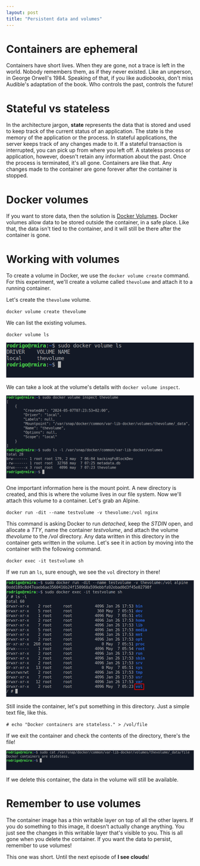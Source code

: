 ```yaml
---
layout: post
title: "Persistent data and volumes"
---
```

# Containers are ephemeral

Containers have short lives. When they are gone, not a trace is left in the world. Nobody remembers them, as if they never existed. Like an unperson, in George Orwell's 1984. Speaking of that, if you like audiobooks, don't miss Audible's adaptation of the book. Who controls the past, controls the future!

# Stateful vs stateless

In the architecture jargon, **state** represents the data that is stored and used to keep track of the current status of an application. The state is the memory of the application or the process. In stateful applications, the server keeps track of any changes made to it. If a stateful transaction is interrupted, you can pick up from where you left off. A stateless process or application, however, doesn't retain any information about the past. Once the process is terminated, it's all gone. Containers are like that. Any changes made to the container are gone forever after the container is stopped.

# Docker volumes

If you want to store data, then the solution is [Docker Volumes](https://docs.docker.com/storage/volumes/). Docker volumes allow data to be stored outside the container, in a safe place. Like that, the data isn't tied to the container, and it will still be there after the container is gone.

# Working with volumes

To create a volume in Docker, we use the `docker volume create` command. For this experiment, we'll create a volume called `thevolume` and attach it to a running container.

Let's create the `thevolume` volume.

`docker volume create thevolume`

We can list the existing volumes.

`docker volume ls`

![docker volume ls](../assets/images/dockervolumels.png)

We can take a look at the volume's details with `docker volume inspect`.

![docker volume inspect](../assets/images/dockervolumeinspect.png)

One important information here is the mount point. A new directory is created, and this is where the volume lives in our file system. Now we'll attach this volume to a container. Let's grab an Alpine.

`docker run -dit --name testvolume -v thevolume:/vol nginx`

This command is asking Docker to run *detached*, keep the *STDIN* open, and allocate a *TTY*, name the container *testvolume*, and attach the volume *thevolume* to the */vol* directory. Any data written in this directory in the container gets written in the volume. Let's see it in action by moving into the container with the following command.

`docker exec -it testvolume sh`

If we run an `ls`, sure enough, we see the `vol` directory in there!

![Alpine ls](../assets/images/alpinevol.png)

Still inside the container, let's put something in this directory. Just a simple text file, like this.

`# echo "Docker containers are stateless." > /vol/file`

If we exit the container and check the contents of the directory, there's the file!

![file](../assets/images/volumefile.png)

If we delete this container, the data in the volume will still be available.

# Remember to use volumes

The container image has a thin writable layer on top of all the other layers. If you do something to this image, it doesn't actually change anything. You just see the changes in this writable layer that's visible to you. This is all gone when you delete the container. If you want the data to persist, remember to use volumes!

This one was short. Until the next episode of **I see clouds**!

